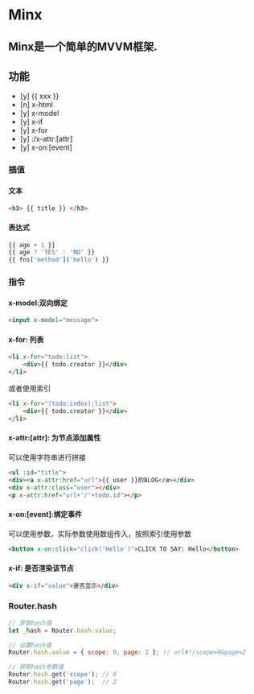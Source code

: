 # Minx

## Minx是一个简单的MVVM框架.

## 功能
 - [y] {{ xxx }}
 - [n] x-html
 - [y] x-model
 - [y] x-if
 - [y] x-for
 - [y] :/x-attr:[attr]
 - [y] x-on:[event]
 
 ### 插值
 #### 文本 
 ```html
 <h3> {{ title }} </h3>
```
#### 表达式
```javascript
{{ age + 1 }}
{{ age ? 'YES' : 'NO' }}
{{ fns['method']('hello') }}
```

### 指令
#### x-model:双向绑定
```html
<input x-model="message">
```

#### x-for: 列表
```html
<li x-for="todo:list">
    <div>{{ todo.creator }}</div>
</li>
```
或者使用索引
```html
<li x-for="(todo:index):list">
    <div>{{ todo.creator }}</div>
</li>
```

#### x-attr:[attr]: 为节点添加属性
可以使用字符串进行拼接
```html
<ul :id="title">
<div><a x-attr:href="url">{{ user }}的BLOG</a></div>
<div x-attr:class="user"></div>
<p x-attr:href="url+'/'+todo.id"></p>
```

#### x-on:[event]:绑定事件
可以使用参数，实际参数使用数组传入，按照索引使用参数
```html
<button x-on:click="click('Hello')">CLICK TO SAY: Hello</button>
``` 

#### x-if: 是否渲染该节点
```html
<div x-if="value">是否显示</div>
```

### Router.hash
```javascript
// 获取hash值
let _hash = Router.hash.value;

// 设置hash值
Router.hash.value = { scope: 0, page: 2 }; // url#!/scope=0&page=2

// 获取hash参数值
Router.hash.get('scope'); // 0
Router.hash.get('page');  // 2

```